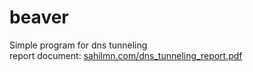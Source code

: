 # beaver
Simple program for dns tunneling  
report document: [sahilmn.com/dns_tunneling_report.pdf](report)
